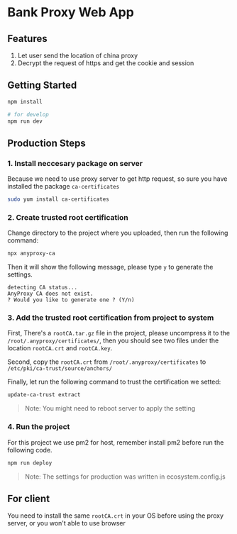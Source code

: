 # Bank Proxy Web App

## Features
1. Let user send the location of china proxy
2. Decrypt the request of https and get the cookie and session

## Getting Started
```sh
npm install

# for develop
npm run dev
```

## Production Steps

### 1. Install neccesary package on server
Because we need to use proxy server to get http request, so sure you have installed the package `ca-certificates`

```sh
sudo yum install ca-certificates
```

### 2. Create trusted root certification

Change directory to the project where you uploaded, then run the following command:

```sh
npx anyproxy-ca
```

Then it will show the following message, please type `y` to generate the settings.
```text
detecting CA status...
AnyProxy CA does not exist.
? Would you like to generate one ? (Y/n)
```

### 3. Add the trusted root certification from project to system

First, There's a `rootCA.tar.gz` file in the project, please uncompress it to the `/root/.anyproxy/certificates/`, then you should see two files under the location `rootCA.crt` and `rootCA.key`.

Second, copy the `rootCA.crt` from `/root/.anyproxy/certificates` to `/etc/pki/ca-trust/source/anchors/` 

Finally, let run the following command to trust the certification we setted:

```sh
update-ca-trust extract
```

> Note: You might need to reboot server to apply the setting

### 4. Run the project
For this project we use pm2 for host, remember install pm2 before run the following code.

```sh
npm run deploy
```

> Note: The settings for production was written in ecosystem.config.js

## For client

You need to install the same `rootCA.crt` in your OS before using the proxy server, or you won't able to use browser